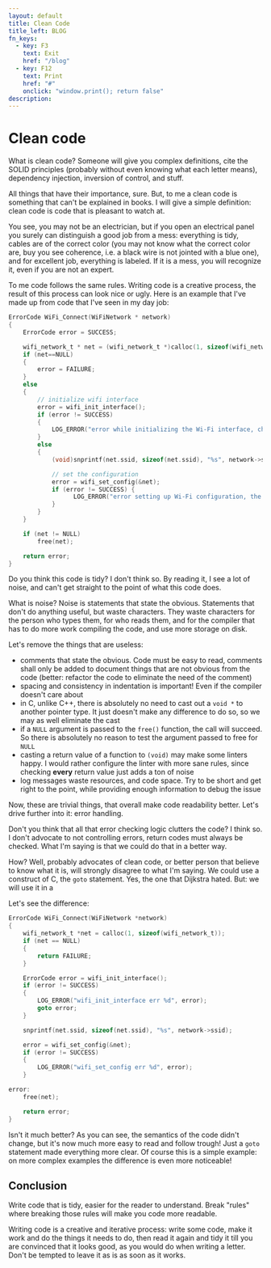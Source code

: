 ```yaml
---
layout: default
title: Clean Code
title_left: BLOG
fn_keys:
  - key: F3
    text: Exit
    href: "/blog"
  - key: F12
    text: Print
    href: "#"
    onclick: "window.print(); return false"
description:
---
```


# Clean code

What is clean code? Someone will give you complex definitions, cite the SOLID principles (probably without even knowing what each letter means), dependency injection, inversion of control, and stuff.

All things that have their importance, sure. But, to me a clean code is something that can't be explained in books. I will give a simple definition: clean code is code that is pleasant to watch at.

You see, you may not be an electrician, but if you open an electrical panel you surely can distinguish a good job from a mess: everything is tidy, cables are of the correct color (you may not know what the correct color are, buy you see coherence, i.e. a black wire is not jointed with a blue one), and for excellent job, everything is labeled. If it is a mess, you will recognize it, even if you are not an expert.

To me code follows the same rules. Writing code is a creative process, the result of this process can look nice or ugly. Here is an example that I've made up from code that I've seen in my day job:

```c
ErrorCode WiFi_Connect(WiFiNetwork * network)
{
    ErrorCode error = SUCCESS;

    wifi_network_t * net = (wifi_network_t *)calloc(1, sizeof(wifi_network_t));
    if (net==NULL)
    {
        error = FAILURE;
    }
    else
    {
        // initialize wifi interface
        error = wifi_init_interface();
        if (error != SUCCESS)
        {
            LOG_ERROR("error while initializing the Wi-Fi interface, check the state of the MCU");
        }
        else
        {
            (void)snprintf(net.ssid, sizeof(net.ssid), "%s", network->ssid);

            // set the configuration
            error = wifi_set_config(&net);
            if (error != SUCCESS) {
                  LOG_ERROR("error setting up Wi-Fi configuration, the error code is %d", error);
            }
        }
    }

    if (net != NULL)
        free(net);

    return error;
}
```

Do you think this code is tidy? I don't think so. By reading it, I see a lot of noise, and can't
get straight to the point of what this code does.

What is noise? Noise is statements that state the obvious. Statements that don't do anything useful,
but waste characters. They waste characters for the person who types them, for who reads them, and
for the compiler that has to do more work compiling the code, and use more storage on disk.

Let's remove the things that are useless:

- comments that state the obvious. Code must be easy to read, comments shall only be added to document things that are not obvious from the code (better: refactor the code to eliminate the need of the comment)
- spacing and consistency in indentation is important! Even if the compiler doesn't care about
- in C, unlike C++, there is absolutely no need to cast out a `void *` to another pointer type. It just doesn't make any difference to do so, so we may as well eliminate the cast
- if a `NULL` argument is passed to the `free()` function, the call will succeed. So there is absolutely no reason to test the argument passed to free for `NULL`
- casting a return value of a function to `(void)` may make some linters happy. I would rather configure the linter with more sane rules, since checking **every** return value just adds a ton of noise
- log messages waste resources, and code space. Try to be short and get right to the point, while providing enough information to debug the issue

Now, these are trivial things, that overall make code readability better. Let's drive further into it: error handling.

Don't you think that all that error checking logic clutters the code? I think so. I don't advocate to not controlling errors, return codes must always be checked. What I'm saying is that we could do that in a better way.

How? Well, probably advocates of clean code, or better person that believe to know what it is, will strongly disagree to what I'm saying. We could use a construct of C, the `goto` statement. Yes, the one that Dijkstra hated. But: we will use it in a

Let's see the difference:

```c
ErrorCode WiFi_Connect(WiFiNetwork *network)
{
    wifi_network_t *net = calloc(1, sizeof(wifi_network_t));
    if (net == NULL)
    {
        return FAILURE;
    }

    ErrorCode error = wifi_init_interface();
    if (error != SUCCESS)
    {
        LOG_ERROR("wifi_init_interface err %d", error);
        goto error;
    }

    snprintf(net.ssid, sizeof(net.ssid), "%s", network->ssid);

    error = wifi_set_config(&net);
    if (error != SUCCESS)
    {
        LOG_ERROR("wifi_set_config err %d", error);
    }

error:
    free(net);

    return error;
}
```

Isn't it much better? As you can see, the semantics of the code didn't change, but it's now much more easy to read and follow trough! Just a `goto` statement made everything more clear. Of course this is a simple example: on more complex examples the difference is even more noticeable!

## Conclusion

Write code that is tidy, easier for the reader to understand. Break "rules" where breaking those rules will make you code more readable.

Writing code is a creative and iterative process: write some code, make it work and do the things it needs to do, then read it again and tidy it till you are convinced that it looks good, as you would do when writing a letter. Don't be tempted to leave it as is as soon as it works.
